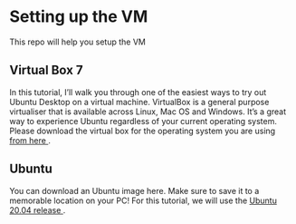 # Setting up the VM
This repo will help you setup the VM

## Virtual Box 7

In this tutorial, I’ll walk you through one of the easiest ways to try out Ubuntu Desktop on a virtual machine. VirtualBox is a general purpose virtualiser that is available across Linux, Mac OS and Windows. It’s a great way to experience Ubuntu regardless of your current operating system. Please download the virtual box for the operating system you are using <a href="https://www.virtualbox.org/wiki/Downloads"> from here </a>.

## Ubuntu

You can download an Ubuntu image here. Make sure to save it to a memorable location on your PC! For this tutorial, we will use the <a href="https://releases.ubuntu.com/focal/"> Ubuntu 20.04 release </a>.

